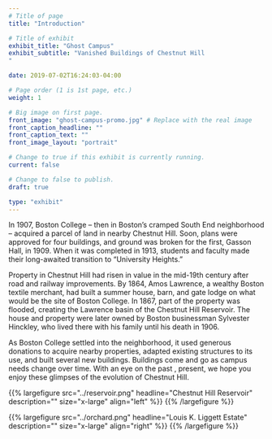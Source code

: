 ```yaml
---
# Title of page
title: "Introduction"

# Title of exhibit
exhibit_title: "Ghost Campus"
exhibit_subtitle: "Vanished Buildings of Chestnut Hill
"

date: 2019-07-02T16:24:03-04:00

# Page order (1 is 1st page, etc.)
weight: 1 

# Big image on first page.
front_image: "ghost-campus-promo.jpg" # Replace with the real image
front_caption_headline: ""
front_caption_text: ""
front_image_layout: "portrait"

# Change to true if this exhibit is currently running.
current: false

# Change to false to publish.
draft: true

type: "exhibit"
---
```

In 1907, Boston College – then in Boston’s cramped South End neighborhood – acquired a parcel of land in nearby Chestnut Hill. Soon, plans were approved for four buildings, and ground was broken for the first, Gasson Hall,  in 1909. When it was completed in 1913, students and faculty made their long-awaited transition to  “University Heights.”

Property in Chestnut Hill had risen in value in the mid-19th century after road and railway improvements. By 1864, Amos Lawrence, a wealthy Boston textile merchant, had built a summer house, barn, and gate lodge on what would be the site of Boston College. In 1867, part of the property was flooded, creating the Lawrence basin of the Chestnut Hill Reservoir. The house and property were later owned by Boston businessman Sylvester Hinckley, who lived there with his family until his death in 1906. 

As Boston College  settled into the neighborhood, it used generous donations to acquire nearby properties, adapted existing structures to its use, and built several new buildings. Buildings come and go as campus needs change over time. With an eye on the past , present, we hope you enjoy these glimpses of the evolution of Chestnut Hill.

{{% largefigure src="../reservoir.png"
                headline="Chestnut Hill Reservoir"
                description=""
                size="x-large" align="left" %}}
{{% /largefigure %}}

{{% largefigure src="../orchard.png"
                headline="Louis K. Liggett Estate"
                description="" 
                size="x-large" align="right" %}}
{{% /largefigure %}}